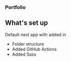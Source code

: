 ### Portfolio

## What's set up
Default next app with added in
- Folder structure
- Added GitHub Actions
- Added Sass